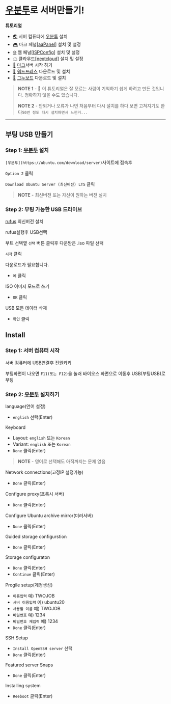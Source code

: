 # [우분투](https://ubuntu.com/download/server)로 서버만들기!


**튜토리얼**

- [🌏](https://github.com/TWOJOB/server/blob/main/ubuntu/ubuntu.md) 서버 컴퓨터에 [우분투](https://ubuntu.com/download/server) 설치
- [🎮](https://github.com/TWOJOB/server/blob/main/ubuntu/aaPanel.md) 마크 페널[[aaPanel](https://www.aapanel.com/index.html)] 설치 및 설정
- [🌐](https://github.com/TWOJOB/server/blob/main/ubuntu/ISPConfig.md) 웹 페널[[ISPConfig](https://www.ispconfig.org/)] 설치 및 설정
- [☁](https://github.com/TWOJOB/server/blob/main/ubuntu/nextcloud.md) 클라우드[[nextcloud](https://nextcloud.com/)] 설치 및 설정
- [🚀](https://github.com/TWOJOB/server/blob/main/ubuntu/minecraftinsall.md) [마크](https://www.minecraft.net/ko-kr)서버 시작 하기
- [🚀](https://github.com/TWOJOB/server/blob/main/ubuntu/wordpress.md) [워드프레스](https://ko.wordpress.org/download/) 다운로드 및 설치
- [🚀](https://github.com/TWOJOB/server/blob/main/ubuntu/gnuboard.md) [그누보드](https://sir.kr/g5_pds) 다운로드 및 설치

> **NOTE 1** - 👋 이 튜토리얼은 잘 모르는 사람이 기억하기 쉽게 하려고 만든 것입니다. 정확하지 않을 수도 있습니다.
>
> **NOTE 2** - 안되거나 오류가 나면 처음부터 다시 설치를 하다 보면 고쳐지기도 한다`50번 정도 다시 설치하면서 느낀거...`

----


## 부팅 USB 만들기

### Step 1: [우분투](https://ubuntu.com/download/server) 설치

`[우분투](https://ubuntu.com/download/server)`사이트에 접속후

`Option 2` 클릭

`Download Ubuntu Server (최신버전) LTS` 클릭

> **NOTE** - 최신버전 또는 자신이 원하는 버전 설치

### Step 2: 부팅 가능한 USB 드라이브

[rufus](https://rufus.ie/ko/) 최신버전 설치

rufus실행후 USB선택

부트 선택옆 `선택` 버튼 클릭후 다운받은 .iso 파일 선택

`시작` 클릭

다운로드가 필요합니다.
- `예` 클릭

ISO 이미지 모드로 쓰기
- `OK` 클릭

USB 모든 데이터 삭제
- `확인` 클릭

## Install

### Step 1: 서버 컴퓨터 시작

서버 컴퓨터에 USB연결후 전원키키

부팅화면이 나오면 `F11(또는 F12)`을 눌러 바이오스 화면으로 이동후 USB(부팅USB)로 부팅

### Step 2: [우분투](https://ubuntu.com/download/server) 설치하기

language(언어 설정)
- `english` 선택(Enter)

Keyboard
- Layout: `english` 또는 `Korean`
- Variant: `english` 또는 `Korean`
- `Done` 클릭(Enter)

> **NOTE** - 영어로 선택해도 아직까지는 문제 없음

Network connections(고정IP 설정가능)
- `Done` 클릭(Enter)

Configure proxy(프록시 서버)
- `Done` 클릭(Enter)

Configure Ubuntu archive mirror(미러서버)
- `Done` 클릭(Enter)

Guided storage configurstion
- `Done` 클릭(Enter)

Storage configuraton
- `Done` 클릭(Enter)
- `Continue` 클릭(Enter)

Progile setup(계정생성)
- `이름입력` 예) TWOJOB
- `서버 이름입력` 예) ubuntu20
- `사용할 이름` 예) TWOJOB
- `비밀번호` 예) 1234
- `비밀번호 재입력` 예) 1234
- `Done` 클릭(Enter)

SSH Setup
- `Install OpenSSH server` 선택
- `Done` 클릭(Enter)

Featured server Snaps
- `Done` 클릭(Enter)


Installing system
- `Reeboot` 클릭(Enter)



